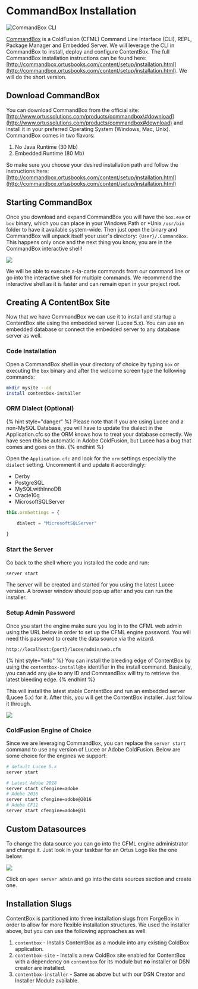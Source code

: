 # CommandBox Installation

![CommandBox CLI](../../.gitbook/assets/commandboxlogo.png)

[CommandBox](http://www.ortussolutions.com/products/commandbox) is a ColdFusion \(CFML\) Command Line Interface \(CLI\), REPL, Package Manager and Embedded Server. We will leverage the CLI in CommandBox to install, deploy and configure ContentBox. The full CommandBox installation instructions can be found here: [http://commandbox.ortusbooks.com/content/setup/installation.html](http://commandbox.ortusbooks.com/content/setup/installation.html). We will do the short version.

## Download CommandBox

You can download CommandBox from the official site: [http://www.ortussolutions.com/products/commandbox\#download](http://www.ortussolutions.com/products/commandbox#download) and install it in your preferred Operating System \(Windows, Mac, Unix\). CommandBox comes in two flavors:

1. No Java Runtime \(30 Mb\)
2. Embedded Runtime \(80 Mb\)

So make sure you choose your desired installation path and follow the instructions here: [http://commandbox.ortusbooks.com/content/setup/installation.html](http://commandbox.ortusbooks.com/content/setup/installation.html)

## Starting CommandBox

Once you download and expand CommandBox you will have the `box.exe` or `box` binary, which you can place in your Windows Path or \*Unix `/usr/bin` folder to have it available system-wide. Then just open the binary and CommandBox will unpack itself your user's directory: `{User}/.CommandBox`. This happens only once and the next thing you know, you are in the CommandBox interactive shell!

![](../../.gitbook/assets/commandbox-terminal.png)

We will be able to execute a-la-carte commands from our command line or go into the interactive shell for multiple commands. We recommend the interactive shell as it is faster and can remain open in your project root.

## Creating A ContentBox Site

Now that we have CommandBox we can use it to install and startup a ContentBox site using the embedded server \(Lucee 5.x\). You can use an embedded database or connect the embedded server to any database server as well. 

### Code Installation

Open a CommandBox shell in your directory of choice by typing `box` or executing the `box` binary and after the welcome screen type the following commands:

```bash
mkdir mysite --cd
install contentbox-installer
```

### ORM Dialect \(Optional\)

{% hint style="danger" %}
Please note that if you are using Lucee and a non-MySQL Database, you will have to update the dialect in the Application.cfc so the ORM knows how to treat your database correctly. We have seen this be automatic in Adobe ColdFusion, but Lucee has a bug that comes and goes on this.
{% endhint %}

Open the `Application.cfc` and look for the `orm` settings especially the `dialect` setting. Uncomment it and update it accordingly:

* Derby
* PostgreSQL
* MySQLwithInnoDB
* Oracle10g
* MicrosoftSQLServer

```javascript
this.ormSettings = {

    dialect = "MicrosoftSQLServer"
    
}
```

### Start the Server

Go back to the shell where you installed the code and run:

```bash
server start
```

The server will be created and started for you using the latest Lucee version.  A browser window should pop up after and you can run the installer.

### Setup Admin Password

Once you start the engine make sure you log in to the CFML web admin using the URL below in order to set up the CFML engine password. You will need this password to create the data source via the wizard.

```text
http://localhost:{port}/lucee/admin/web.cfm
```

{% hint style="info" %}
You can install the bleeding edge of ContentBox by using the `contentbox-install@be` identifier in the install command. Basically, you can add any `@be` to any ID and CommandBox will try to retrieve the latest bleeding edge.
{% endhint %}

This will install the latest stable ContentBox and run an embedded server \(Lucee 5.x\) for it. After this, you will get the ContentBox installer. Just follow it through.

![](../../.gitbook/assets/datasource_wizard.png)

### ColdFusion Engine of Choice

Since we are leveraging CommandBox, you can replace the `server start` command to use any version of Lucee or Adobe ColdFusion. Below are some choice for the engines we support:

```bash
# default Lucee 5.x
server start

# Latest Adobe 2018
server start cfengine=adobe
# Adobe 2016
server start cfengine=adobe@2016
# Adobe CF11
server start cfengine=adobe@11
```

## Custom Datasources

To change the data source you can go into the CFML engine administrator and change it. Just look in your taskbar for an Ortus Logo like the one below:

![](../../.gitbook/assets/commandbox_tray.png)

Click on `open server admin` and go into the data sources section and create one.

## Installation Slugs

ContentBox is partitioned into three installation slugs from ForgeBox in order to allow for more flexible installation structures. We used the installer above, but you can use the following approaches as well:

1. `contentbox` - Installs ContentBox as a module into any existing ColdBox application.
2. `contentbox-site` - Installs a new ColdBox site enabled for ContentBox with a dependency on `contentbox` for its module but **no** installer or DSN creator are installed.
3. `contentbox-installer` - Same as above but with our DSN Creator and Installer Module available.

